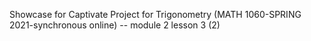 Showcase for Captivate Project for Trigonometry (MATH 1060-SPRING 2021-synchronous online) -- module 2 lesson 3 (2)